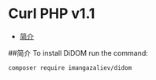 # Curl PHP v1.1

- [简介](#简介)

##简介
To install DiDOM run the command:

    composer require imangazaliev/didom

